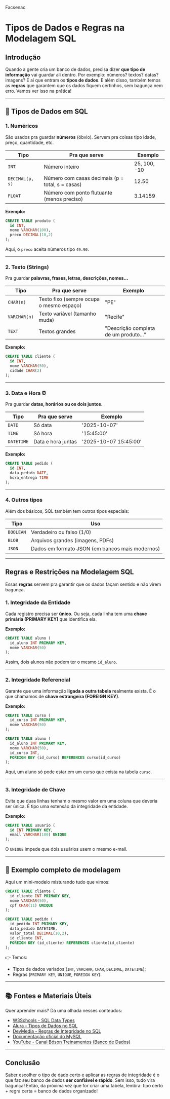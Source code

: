 Facsenac
# Tipos de Dados e Regras na Modelagem SQL 

##  Introdução

Quando a gente cria um banco de dados, precisa dizer **que tipo de informação** vai guardar ali dentro.
Por exemplo: números? textos? datas? imagens?
É aí que entram os **tipos de dados**.
E além disso, também temos as **regras** que garantem que os dados fiquem certinhos, sem bagunça nem erro.
Vamos ver isso na prática!

---

## 🔢 Tipos de Dados em SQL

### 1. Numéricos

São usados pra guardar **números** (óbvio).
Servem pra coisas tipo idade, preço, quantidade, etc.

| Tipo            | Pra que serve                                    | Exemplo      |
| --------------- | ------------------------------------------------ | ------------ |
| `INT`           | Número inteiro                                   | 25, 100, -10 |
| `DECIMAL(p, s)` | Número com casas decimais (p = total, s = casas) | 12.50        |
| `FLOAT`         | Número com ponto flutuante (menos preciso)       | 3.14159      |

 **Exemplo:**

```sql
CREATE TABLE produto (
  id INT,
  nome VARCHAR(100),
  preco DECIMAL(10,2)
);
```

Aqui, o `preco` aceita números tipo `49.90`.

---

### 2. Texto (Strings)

Pra guardar **palavras, frases, letras, descrições, nomes...**

| Tipo         | Pra que serve                            | Exemplo                               |
| ------------ | ---------------------------------------- | ------------------------------------- |
| `CHAR(n)`    | Texto fixo (sempre ocupa o mesmo espaço) | "PE"                                  |
| `VARCHAR(n)` | Texto variável (tamanho muda)            | "Recife"                              |
| `TEXT`       | Textos grandes                           | "Descrição completa de um produto..." |

 **Exemplo:**

```sql
CREATE TABLE cliente (
  id INT,
  nome VARCHAR(50),
  cidade CHAR(2)
);
```

---

### 3. Data e Hora ⏰

Pra guardar **datas, horários ou os dois juntos**.

| Tipo       | Pra que serve      | Exemplo               |
| ---------- | ------------------ | --------------------- |
| `DATE`     | Só data            | '2025-10-07'          |
| `TIME`     | Só hora            | '15:45:00'            |
| `DATETIME` | Data e hora juntas | '2025-10-07 15:45:00' |

 **Exemplo:**

```sql
CREATE TABLE pedido (
  id INT,
  data_pedido DATE,
  hora_entrega TIME
);
```

---

### 4. Outros tipos

Além dos básicos, SQL também tem outros tipos especiais:

| Tipo      | Uso                                             |
| --------- | ----------------------------------------------- |
| `BOOLEAN` | Verdadeiro ou falso (1/0)                       |
| `BLOB`    | Arquivos grandes (imagens, PDFs)                |
| `JSON`    | Dados em formato JSON (em bancos mais modernos) |

---

##  Regras e Restrições na Modelagem SQL

Essas **regras** servem pra garantir que os dados façam sentido e não virem bagunça.

### 1. Integridade da Entidade

Cada registro precisa ser **único**.
Ou seja, cada linha tem uma **chave primária (PRIMARY KEY)** que identifica ela.

 **Exemplo:**

```sql
CREATE TABLE aluno (
  id_aluno INT PRIMARY KEY,
  nome VARCHAR(50)
);
```

Assim, dois alunos não podem ter o mesmo `id_aluno`.

---

### 2. Integridade Referencial

Garante que uma informação **ligada a outra tabela** realmente exista.
É o que chamamos de **chave estrangeira (FOREIGN KEY)**.

 **Exemplo:**

```sql
CREATE TABLE curso (
  id_curso INT PRIMARY KEY,
  nome VARCHAR(50)
);

CREATE TABLE aluno (
  id_aluno INT PRIMARY KEY,
  nome VARCHAR(50),
  id_curso INT,
  FOREIGN KEY (id_curso) REFERENCES curso(id_curso)
);
```

Aqui, um aluno só pode estar em um curso que exista na tabela `curso`.

---

### 3. Integridade de Chave

Evita que duas linhas tenham o mesmo valor em uma coluna que deveria ser única.
É tipo uma extensão da integridade da entidade.

 **Exemplo:**

```sql
CREATE TABLE usuario (
  id INT PRIMARY KEY,
  email VARCHAR(100) UNIQUE
);
```

O `UNIQUE` impede que dois usuários usem o mesmo e-mail.

---

## 🧮 Exemplo completo de modelagem

Aqui um mini-modelo misturando tudo que vimos:

```sql
CREATE TABLE cliente (
  id_cliente INT PRIMARY KEY,
  nome VARCHAR(50),
  cpf CHAR(11) UNIQUE
);

CREATE TABLE pedido (
  id_pedido INT PRIMARY KEY,
  data_pedido DATETIME,
  valor_total DECIMAL(10,2),
  id_cliente INT,
  FOREIGN KEY (id_cliente) REFERENCES cliente(id_cliente)
);
```

👉 Temos:

* Tipos de dados variados (`INT`, `VARCHAR`, `CHAR`, `DECIMAL`, `DATETIME`);
* Regras (`PRIMARY KEY`, `UNIQUE`, `FOREIGN KEY`).

---

## 📚 Fontes e Materiais Úteis

Quer aprender mais? Dá uma olhada nesses conteúdos:

* [W3Schools - SQL Data Types](https://www.w3schools.com/sql/sql_datatypes.asp)
* [Alura - Tipos de Dados no SQL](https://www.alura.com.br/artigos/tipos-de-dados-no-sql)
* [DevMedia - Regras de Integridade no SQL](https://www.devmedia.com.br/)
* [Documentação oficial do MySQL](https://dev.mysql.com/doc/)
* [YouTube - Canal Bóson Treinamentos (Banco de Dados)](https://www.youtube.com/@bosontreinamentos)

---

##  Conclusão

Saber escolher o tipo de dado certo e aplicar as regras de integridade é o que faz seu banco de dados **ser confiável e rápido**.
Sem isso, tudo vira bagunça!
Então, da próxima vez que for criar uma tabela, lembra:
 tipo certo +  regra certa =  banco de dados organizado!
